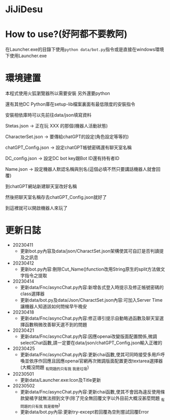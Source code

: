 # JiJiDesu

# How to use?(好阿都不要教阿)
在Launcher.exe的目錄下使用`python data/bot.py`指令或是直接在windows環境下使用Launcher.exe

# 環境建置
本程式使用火狐瀏覽器所以需要安裝
另外還要python

還有其他DC Python庫在setup-lib檔案裏面有最低限度的安裝指令

安裝相依庫時可以先前往data/json填寫資料

Stetas.json -> 正在玩 XXX 的那個(機器人活動狀態)

CharacterSet.json -> 要傳給chatGPT的設定(角色設定等等的)

chatGPT_Config.json -> 設定chatGPT帳號密碼還有聊天室名稱

DC_config.json -> 設定DC bot key跟Bot ID還有持有者ID

Name.json -> 設定機器人默認名稱與別名(這個必填不然只要講話機器人就會回覆)

到chatGPT網站新建聊天室改好名稱

然後把聊天室名稱存去chatGPT_Config.json就好了


到這裡就可以開啟機器人來玩了

# 更新日誌

- 20230411
  - 更新bot.py內容及data/json/CharactSet.json架構使其可自訂是否判讀提及之訊息
- 20230412
  - 更新bot.py內容:刪除Cut_Name()function改用String原生的split方法做文字指令之提取
- 20230414
  - 更新data/Fnc/asyncChat.py內容:新增各式登入時提示及修正帳號密碼的class選擇器
  - 更新data/bot.py及data/Json/CharactSet.json內容:可加入Server Time讓機器人知道該如何問候早午晚安
- 20230418
  - 更新data/Fnc/asyncChat.py內容:修正導引提示自動略過函數及聊天室選擇函數稍微改善聊天選不到的問題
- 20230421
  - 更新data/Fnc/asyncChat.py內容:因應openai改變版面配置關係,微調selectChat函數,請一定要在data/json/chatGPT_Config.json輸入正確的
- 20230425
  - 更新data/Fnc/asyncChat.py內容:更新chai函數,使其可同時接受多用戶呼喚並依序作回應且因應openai官網再次微調版面配置更改textarea選擇器(大概沒問題 <sub>有問題的只有我 我是垃圾</sub>)
- 20230501
  - 更新data/Launcher.exe:Icon及Title更新
- 20230502
  - 更新data/Fnc/asyncChat.py內容:更新chai函數,使其不會因為違反使用條款變橘字就無法撈到文字(除了完全無回覆文字以外目前大概沒甚麼問題 <sub>有問題的只有我 我是廢物</sub>)
  - 更新data/bot.py內容:更新try-except若回覆為空則嘗試回覆Error
